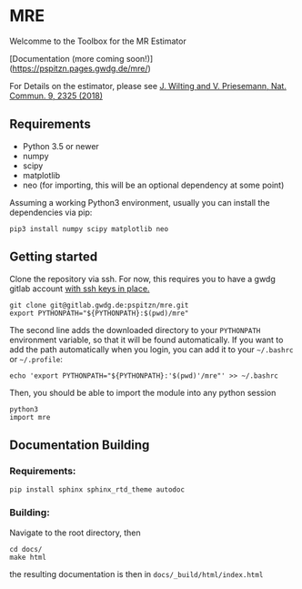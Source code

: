 # MRE

Welcomme to the Toolbox for the MR Estimator

[Documentation (more coming soon!)]
(https://pspitzn.pages.gwdg.de/mre/)

For Details on the estimator, please see
[J. Wilting and V. Priesemann, Nat. Commun. 9, 2325 (2018)](https://doi.org/10.1038/s41467-018-04725-4)

## Requirements
- Python 3.5 or newer
- numpy
- scipy
- matplotlib
- neo (for importing, this will be an optional dependency at some point)

Assuming a working Python3 environment,
usually you can install the dependencies via pip:

```
pip3 install numpy scipy matplotlib neo
```

## Getting started

Clone the repository via ssh. For now, this requires you to have a gwdg gitlab
account [with ssh keys in place.](https://docs.gitlab.com/ee/ssh/)

```
git clone git@gitlab.gwdg.de:pspitzn/mre.git
export PYTHONPATH="${PYTHONPATH}:$(pwd)/mre"
```

The second line adds the downloaded directory to your `PYTHONPATH` environment
variable, so that it will be found automatically. If you want to add the path
automatically when you login, you can add it to your `~/.bashrc` or `~/.profile`:

```
echo 'export PYTHONPATH="${PYTHONPATH}:'$(pwd)'/mre"' >> ~/.bashrc
```

Then, you should be able to import the module into any python session

```
python3
import mre
```




## Documentation Building
### Requirements:
```
pip install sphinx sphinx_rtd_theme autodoc
```

### Building:

Navigate to the root directory, then
```
cd docs/
make html
```
the resulting documentation is then in `docs/_build/html/index.html`
